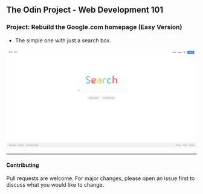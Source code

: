 ## The Odin Project - Web Development 101

### Project: Rebuild the Google.com homepage (Easy Version)

- The simple one with just a search box.


![Preview](preview.png)

---

#### Contributing

Pull requests are welcome. For major changes, please open an issue first to discuss what you would like to change.
